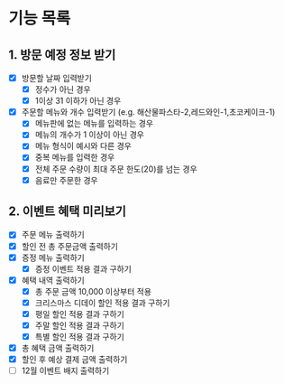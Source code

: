 # 기능 목록

## 1. 방문 예정 정보 받기

- [x] 방문할 날짜 입력받기
  - [x] 정수가 아닌 경우
  - [x] 1이상 31 이하가 아닌 경우
- [x] 주문할 메뉴와 개수 입력받기 (e.g. 해산물파스타-2,레드와인-1,초코케이크-1)
  - [x] 메뉴판에 없는 메뉴를 입력하는 경우
  - [x] 메뉴의 개수가 1 이상이 아닌 경우
  - [x] 메뉴 형식이 예시와 다른 경우
  - [x] 중복 메뉴를 입력한 경우
  - [x] 전체 주문 수량이 최대 주문 한도(20)를 넘는 경우
  - [x] 음료만 주문한 경우

## 2. 이벤트 혜택 미리보기

- [x] 주문 메뉴 출력하기
- [x] 할인 전 총 주문금액 출력하기
- [x] 증정 메뉴 출력하기
  - [x] 증정 이벤트 적용 결과 구하기
- [x] 혜택 내역 출력하기
  - [x] 총 주문 금액 10,000 이상부터 적용
  - [x] 크리스마스 디데이 할인 적용 결과 구하기
  - [x] 평일 할인 적용 결과 구하기
  - [x] 주말 할인 적용 결과 구하기
  - [x] 특별 할인 적용 결과 구하기
- [x] 총 혜택 금액 출력하기
- [x] 할인 후 예상 결제 금액 출력하기
- [ ] 12월 이벤트 배지 출력하기
